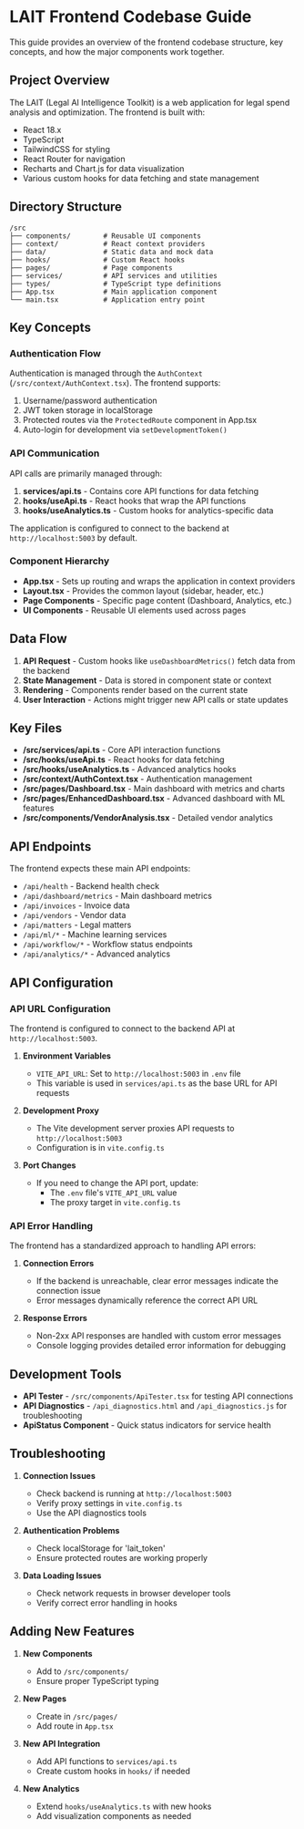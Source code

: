 # LAIT Frontend Codebase Guide

This guide provides an overview of the frontend codebase structure, key concepts, and how the major components work together.

## Project Overview

The LAIT (Legal AI Intelligence Toolkit) is a web application for legal spend analysis and optimization. The frontend is built with:

- React 18.x
- TypeScript
- TailwindCSS for styling
- React Router for navigation
- Recharts and Chart.js for data visualization
- Various custom hooks for data fetching and state management

## Directory Structure

```text
/src
├── components/        # Reusable UI components
├── context/           # React context providers
├── data/              # Static data and mock data
├── hooks/             # Custom React hooks
├── pages/             # Page components
├── services/          # API services and utilities
├── types/             # TypeScript type definitions
├── App.tsx            # Main application component
└── main.tsx           # Application entry point
```

## Key Concepts

### Authentication Flow

Authentication is managed through the `AuthContext` (`/src/context/AuthContext.tsx`). The frontend supports:

1. Username/password authentication
2. JWT token storage in localStorage
3. Protected routes via the `ProtectedRoute` component in App.tsx
4. Auto-login for development via `setDevelopmentToken()`

### API Communication

API calls are primarily managed through:

1. **services/api.ts** - Contains core API functions for data fetching
2. **hooks/useApi.ts** - React hooks that wrap the API functions
3. **hooks/useAnalytics.ts** - Custom hooks for analytics-specific data

The application is configured to connect to the backend at `http://localhost:5003` by default.

### Component Hierarchy

- **App.tsx** - Sets up routing and wraps the application in context providers
- **Layout.tsx** - Provides the common layout (sidebar, header, etc.)
- **Page Components** - Specific page content (Dashboard, Analytics, etc.)
- **UI Components** - Reusable UI elements used across pages

## Data Flow

1. **API Request** - Custom hooks like `useDashboardMetrics()` fetch data from the backend
2. **State Management** - Data is stored in component state or context
3. **Rendering** - Components render based on the current state
4. **User Interaction** - Actions might trigger new API calls or state updates

## Key Files

- **/src/services/api.ts** - Core API interaction functions
- **/src/hooks/useApi.ts** - React hooks for data fetching
- **/src/hooks/useAnalytics.ts** - Advanced analytics hooks
- **/src/context/AuthContext.tsx** - Authentication management
- **/src/pages/Dashboard.tsx** - Main dashboard with metrics and charts
- **/src/pages/EnhancedDashboard.tsx** - Advanced dashboard with ML features
- **/src/components/VendorAnalysis.tsx** - Detailed vendor analytics

## API Endpoints

The frontend expects these main API endpoints:

- `/api/health` - Backend health check
- `/api/dashboard/metrics` - Main dashboard metrics
- `/api/invoices` - Invoice data
- `/api/vendors` - Vendor data
- `/api/matters` - Legal matters
- `/api/ml/*` - Machine learning services
- `/api/workflow/*` - Workflow status endpoints
- `/api/analytics/*` - Advanced analytics

## API Configuration

### API URL Configuration

The frontend is configured to connect to the backend API at `http://localhost:5003`.

1. **Environment Variables**
   - `VITE_API_URL`: Set to `http://localhost:5003` in `.env` file
   - This variable is used in `services/api.ts` as the base URL for API requests

2. **Development Proxy**
   - The Vite development server proxies API requests to `http://localhost:5003`
   - Configuration is in `vite.config.ts`

3. **Port Changes**
   - If you need to change the API port, update:
     - The `.env` file's `VITE_API_URL` value
     - The proxy target in `vite.config.ts`

### API Error Handling

The frontend has a standardized approach to handling API errors:

1. **Connection Errors**
   - If the backend is unreachable, clear error messages indicate the connection issue
   - Error messages dynamically reference the correct API URL

2. **Response Errors**
   - Non-2xx API responses are handled with custom error messages
   - Console logging provides detailed error information for debugging

## Development Tools

- **API Tester** - `/src/components/ApiTester.tsx` for testing API connections
- **API Diagnostics** - `/api_diagnostics.html` and `/api_diagnostics.js` for troubleshooting
- **ApiStatus Component** - Quick status indicators for service health

## Troubleshooting

1. **Connection Issues**
   - Check backend is running at `http://localhost:5003`
   - Verify proxy settings in `vite.config.ts`
   - Use the API diagnostics tools

2. **Authentication Problems**
   - Check localStorage for 'lait_token'
   - Ensure protected routes are working properly

3. **Data Loading Issues**
   - Check network requests in browser developer tools
   - Verify correct error handling in hooks

## Adding New Features

1. **New Components**
   - Add to `/src/components/`
   - Ensure proper TypeScript typing

2. **New Pages**
   - Create in `/src/pages/`
   - Add route in `App.tsx`

3. **New API Integration**
   - Add API functions to `services/api.ts`
   - Create custom hooks in `hooks/` if needed

4. **New Analytics**
   - Extend `hooks/useAnalytics.ts` with new hooks
   - Add visualization components as needed
